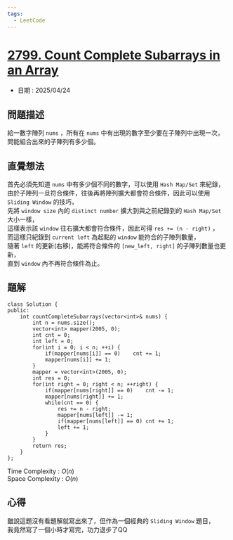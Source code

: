 ```yaml
---
tags:
  - LeetCode
---
```


# [2799. Count Complete Subarrays in an Array](https://leetcode.com/problems/count-complete-subarrays-in-an-array/description/)  

+ 日期 : 2025/04/24  

## 問題描述  

給一數字陣列 `nums` ，所有在 `nums` 中有出現的數字至少要在子陣列中出現一次，  
問能組合出來的子陣列有多少個。  

## 直覺想法  

首先必須先知道 `nums` 中有多少個不同的數字，可以使用 `Hash Map/Set` 來紀錄，  
由於子陣列一旦符合條件，往後再將陣列擴大都會符合條件，因此可以使用 `Sliding Window` 的技巧，  
先將 `window size` 內的 `distinct number` 擴大到與之前紀錄到的 `Hash Map/Set` 大小一樣，  
這樣表示該 `window` 往右擴大都會符合條件，因此可得 `res += (n - right)` ，  
而這樣只紀錄到 `current left` 為起點的 `window` 能符合的子陣列數量，  
隨著 `left` 的更新(右移)，能將符合條件的 `[new_left, right]` 的子陣列數量也更新，  
直到 `window` 內不再符合條件為止。  

## 題解  

```cpp=
class Solution {
public:
    int countCompleteSubarrays(vector<int>& nums) {
        int n = nums.size();
        vector<int> mapper(2005, 0);
        int cnt = 0;
        int left = 0;
        for(int i = 0; i < n; ++i) {
            if(mapper[nums[i]] == 0)    cnt += 1;
            mapper[nums[i]] += 1;
        }
        mapper = vector<int>(2005, 0);
        int res = 0;
        for(int right = 0; right < n; ++right) {
            if(mapper[nums[right]] == 0)    cnt -= 1;
            mapper[nums[right]] += 1;
            while(cnt == 0) {
                res += n - right;
                mapper[nums[left]] -= 1;
                if(mapper[nums[left]] == 0) cnt += 1;
                left += 1;
            }
        }
        return res;
    }
};
```

Time Complexity : $O(n)$  
Space Complexity : $O(n)$  

## 心得  

雖說這題沒有看題解就寫出來了，但作為一個經典的 `Sliding Window` 題目，  
我竟然寫了一個小時才寫完，功力退步了QQ  
